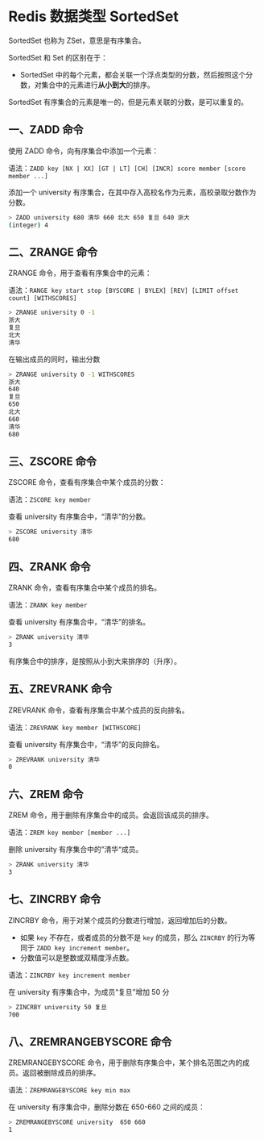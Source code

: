 # Redis 数据类型 SortedSet

SortedSet 也称为 ZSet，意思是有序集合。

SortedSet  和 Set 的区别在于：

- SortedSet 中的每个元素，都会关联一个浮点类型的分数，然后按照这个分数，对集合中的元素进行**从小到大**的排序。

SortedSet  有序集合的元素是唯一的，但是元素关联的分数，是可以重复的。

## 一、ZADD 命令

使用 ZADD 命令，向有序集合中添加一个元素：

语法：`ZADD key [NX | XX] [GT | LT] [CH] [INCR] score member [score member ...]`

添加一个 university 有序集合，在其中存入高校名作为元素，高校录取分数作为分数。

```bash
> ZADD university 680 清华 660 北大 650 复旦 640 浙大
(integer) 4
```

## 二、ZRANGE 命令

ZRANGE 命令，用于查看有序集合中的元素：

语法：`RANGE key start stop [BYSCORE | BYLEX] [REV] [LIMIT offset count] [WITHSCORES]`

```bash
> ZRANGE university 0 -1
浙大
复旦
北大
清华
```

在输出成员的同时，输出分数

```bash
> ZRANGE university 0 -1 WITHSCORES
浙大
640
复旦
650
北大
660
清华
680
```

## 三、ZSCORE 命令

ZSCORE 命令，查看有序集合中某个成员的分数：

语法：`ZSCORE key member`

查看 university  有序集合中，“清华”的分数。

```bash
> ZSCORE university 清华
680
```

## 四、ZRANK 命令

ZRANK 命令，查看有序集合中某个成员的排名。

语法：`ZRANK key member`

查看 university  有序集合中，“清华”的排名。

```bash
> ZRANK university 清华
3
```

有序集合中的排序，是按照从小到大来排序的（升序）。

## 五、ZREVRANK 命令

ZREVRANK 命令，查看有序集合中某个成员的反向排名。

语法：`ZREVRANK key member [WITHSCORE]`

查看 university  有序集合中，“清华”的反向排名。

```bash
> ZREVRANK university 清华
0
```

## 六、ZREM 命令

ZREM 命令，用于删除有序集合中的成员。会返回该成员的排序。

语法：`ZREM key member [member ...]`

删除 university  有序集合中的”清华“成员。

```bash
> ZRANK university 清华
3
```

## 七、ZINCRBY 命令

ZINCRBY 命令，用于对某个成员的分数进行增加，返回增加后的分数。

- 如果 `key` 不存在，或者成员的分数不是 `key` 的成员，那么 `ZINCRBY` 的行为等同于 `ZADD key increment member`。
- 分数值可以是整数或双精度浮点数。

语法：`ZINCRBY key increment member`

在 university  有序集合中，为成员“复旦”增加 50 分

```bash
> ZINCRBY university 50 复旦
700
```

## 八、ZREMRANGEBYSCORE 命令

ZREMRANGEBYSCORE 命令，用于删除有序集合中，某个排名范围之内的成员。返回被删除成员的排序。

语法：`ZREMRANGEBYSCORE key min max`

在 university  有序集合中，删除分数在 650-660 之间的成员：

```bash
> ZREMRANGEBYSCORE university  650 660
1
```

